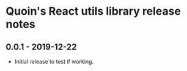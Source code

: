 # Quoin's React utils library release notes

## 0.0.1 - 2019-12-22

- Initial release to test if working.
